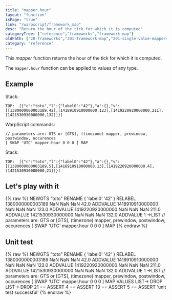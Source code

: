 ```yaml
---
title: "mapper.hour"
layout: "function"
isPage: "true"
link: "/warpscript/framework_map"
desc: "Return the hour of the tick for which it is computed"
categoryTree: ["reference","frameworks","framework-map"]
oldPath: ["20-frameworks","201-framework-map","201-single-value-mappers","279-mapper_hour.html.md"]
category: "reference"
---
```

 

This *mapper* function returns the hour of the tick for which it is computed.

The `mapper.hour` function can be applied to values of any type.


## Example ##

Stack:

    TOP:  [{"c":"toto","l":{"label0":"42"},"a":{},"v":[[1380000000003189,42],[1418910910000000,123],[1419220920000000,211],[1421530930000000,132]]}]

WarpScript commands:

    // parameters are: GTS or [GTS], (timezone) mapper, prewindow, postwindow, occurences
    [ SWAP 'UTC' mapper.hour 0 0 0 ] MAP

Stack: 

    TOP:  [{"c":"toto","l":{"label0":"42"},"a":{},"v":[[1380000000003189,5],[1418910910000000,13],[1419220920000000,4],[1421530930000000,21]]}]

## Let's play with it ##

{% raw %}
<warp10-warpscript-widget>NEWGTS "toto" RENAME 
{ 'label0' '42' } RELABEL
1380000000003189 NaN NaN NaN  42.0 ADDVALUE
1418910910000000 NaN NaN NaN 123.0 ADDVALUE
1419220920000000 NaN NaN NaN 211.0 ADDVALUE
1421530930000000 NaN NaN NaN 132.0 ADDVALUE
1 ->LIST
// parameters are: GTS or [GTS], (timezone) mapper, prewindow, postwindow, occurences
[ SWAP 'UTC' mapper.hour 0 0 0 ] MAP
</warp10-warpscript-widget>
{% endraw %}    


## Unit test ##

{% raw %}
<warp10-warpscript-widget>NEWGTS "toto" RENAME 
{ 'label0' '42' } RELABEL
1380000000003189 NaN NaN NaN  42.0 ADDVALUE
1418910910000000 NaN NaN NaN 123.0 ADDVALUE
1419220920000000 NaN NaN NaN 211.0 ADDVALUE
1421530930000000 NaN NaN NaN 132.0 ADDVALUE
1 ->LIST
// parameters are: GTS or [GTS], (timezone) mapper, prewindow, postwindow, occurences
[ SWAP 'UTC' mapper.hour 0 0 0 ] MAP
VALUES LIST-> DROP
LIST-> DROP
21 == ASSERT
4 == ASSERT
13 == ASSERT
5 == ASSERT
'unit test successful'
</warp10-warpscript-widget>
{% endraw %}